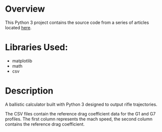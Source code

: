 # Overview
This Python 3 project contains the source code from a series of articles located [here]().

# Libraries Used:
- matplotlib
- math
- csv

# Description
A ballistic calculator built with Python 3 designed to output rifle trajectories.

The CSV files contain the reference drag coefficient data for the G1 and G7 profiles. The first column represents the mach speed, the second column contains the reference drag coefficient.
